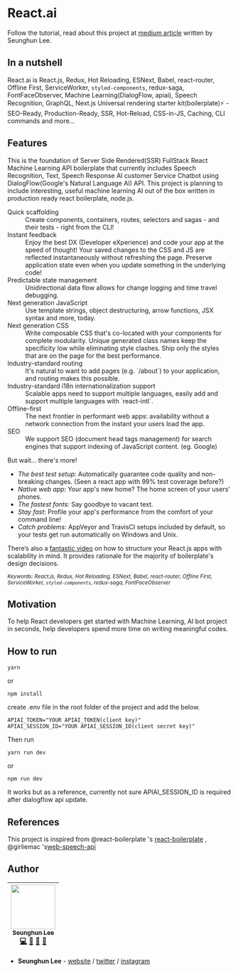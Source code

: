 # React.ai

Follow the tutorial, read about this project at
[medium article](https://medium.com/@seunghunsunmoonlee/react-ai-react-machine-learning-ai-3d7f9b58c322) written by Seunghun Lee.

## In a nutshell
React.ai is React.js, Redux, Hot Reloading, ESNext, Babel, react-router, Offline First, ServiceWorker, `styled-components`, redux-saga, FontFaceObserver, Machine Learning(DialogFlow, apiai), Speech Recognition, GraphQL, Next.js Universal rendering starter kit(boilerplate)⚡️ - SEO-Ready, Production-Ready, SSR, Hot-Reload, CSS-in-JS, Caching, CLI commands and more...

## Features
This is the foundation of Server Side Rendered(SSR) FullStack React Machine Learning API boilerplate that currently includes Speech Recognition, Text, Speech Response AI customer Service Chatbot using DialogFlow(Google's Natural Language AI) API.
This project is planning to include interesting, useful machine learning AI out of the box written in production ready react boilerplate, node.js.

<dl>
  <dt>Quick scaffolding</dt>
  <dd>Create components, containers, routes, selectors and sagas - and their tests - right from the CLI!</dd>

  <dt>Instant feedback</dt>
  <dd>Enjoy the best DX (Developer eXperience) and code your app at the speed of thought! Your saved changes to the CSS and JS are reflected instantaneously without refreshing the page. Preserve application state even when you update something in the underlying code!</dd>

  <dt>Predictable state management</dt>
  <dd>Unidirectional data flow allows for change logging and time travel debugging.</dd>

  <dt>Next generation JavaScript</dt>
  <dd>Use template strings, object destructuring, arrow functions, JSX syntax and more, today.</dd>

  <dt>Next generation CSS</dt>
  <dd>Write composable CSS that's co-located with your components for complete modularity. Unique generated class names keep the specificity low while eliminating style clashes. Ship only the styles that are on the page for the best performance.</dd>

  <dt>Industry-standard routing</dt>
  <dd>It's natural to want to add pages (e.g. `/about`) to your application, and routing makes this possible.</dd>

  <dt>Industry-standard i18n internationalization support</dt>
  <dd>Scalable apps need to support multiple languages, easily add and support multiple languages with `react-intl`.</dd>

  <dt>Offline-first</dt>
  <dd>The next frontier in performant web apps: availability without a network connection from the instant your users load the app.</dd>

  <dt>SEO</dt>
  <dd>We support SEO (document head tags management) for search engines that support indexing of JavaScript content. (eg. Google)</dd>
</dl>

But wait... there's more!

  - *The best test setup:* Automatically guarantee code quality and non-breaking
    changes. (Seen a react app with 99% test coverage before?)
  - *Native web app:* Your app's new home? The home screen of your users' phones.
  - *The fastest fonts:* Say goodbye to vacant text.
  - *Stay fast*: Profile your app's performance from the comfort of your command
    line!
  - *Catch problems:* AppVeyor and TravisCI setups included by default, so your
    tests get run automatically on Windows and Unix.

There’s also a <a href="https://vimeo.com/168648012">fantastic video</a> on how to structure your React.js apps with scalability in mind. It provides rationale for the majority of boilerplate's design decisions.

<sub><i>Keywords: React.js, Redux, Hot Reloading, ESNext, Babel, react-router, Offline First, ServiceWorker, `styled-components`, redux-saga, FontFaceObserver</i></sub>

## Motivation
To help React developers get started with Machine Learning, AI bot project in seconds, help developers spend more time on writing meaningful codes.

## How to run
```
yarn
```
or
```
npm install
```
create .env file in the root folder of the project and add the below.
```
APIAI_TOKEN="YOUR APIAI_TOKEN(client key)"
APIAI_SESSION_ID="YOUR APIAI_SESSION_ID(client secret key)"
```
Then run
```
yarn run dev
```
or
```
npm run dev
```
It works but as a reference, currently not sure APIAI_SESSION_ID is required after dialogflow api update.

## References
This project is inspired from @react-boilerplate 's [react-boilerplate](https://github.com/react-boilerplate/react-boilerplate) ,  @girliemac 's[web-speech-api](https://github.com/girliemac/web-speech-ai)

## Author
<!-- ALL-CONTRIBUTORS-LIST:START - Do not remove or modify this section -->
| [<img src="https://avatars1.githubusercontent.com/u/7311039?s=400&u=f9ea536356e677a07dfc605f01a389559e3b9215&v=4" width="100px;"/><br /><sub>Seunghun Lee</sub>](http://leeart.co)<br />[💻](https://github.com/seunghunsh/React.ai/commits?author=seunghunsh "Code") [📖](https://github.com/seunghunsh/React.ai/commits?author=seunghunsh "Documentation") [👀](#review-seunghunsh "Reviewed Pull Requests") [📢](#talk-seunghunsh "Talks")
| :---: |
<!-- ALL-CONTRIBUTORS-LIST:END -->

* **Seunghun Lee** - [website](http://leeart.co) / [twitter](https://twitter.com/lifeartlee) / [instagram](https://www.instagram.com/seunghun.sunmoon.lee/)
